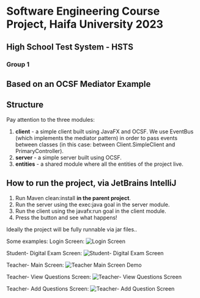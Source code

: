 # Software Engineering Course Project, Haifa University 2023
## High School Test System - HSTS
### Group 1


## Based on an OCSF Mediator Example

## Structure
Pay attention to the three modules:
1. **client** - a simple client built using JavaFX and OCSF. We use EventBus (which implements the mediator pattern) in order to pass events between classes (in this case: between Client.SimpleClient and PrimaryController).
2. **server** - a simple server built using OCSF.
3. **entities** - a shared module where all the entities of the project live.

## How to run the project, via JetBrains IntelliJ
1. Run Maven clean:install **in the parent project**.
2. Run the server using the exec:java goal in the server module.
3. Run the client using the javafx:run goal in the client module.
4. Press the button and see what happens!


Ideally the project will be fully runnable via jar files..

Some examples:
Login Screen:
![Login Screen](https://github.com/IlanSap/HighSchoolTestSystem_Project/assets/106005589/f132c030-dc90-49b2-8ea2-1117b952e28c)

Student- Digital Exam Screen:
![Student- Digital Exam Screen](https://github.com/IlanSap/HighSchoolTestSystem_Project/assets/106005589/122ab368-c7eb-4fbf-a943-0bae984ea560)

Teacher- Main Screen:
![Teacher Main Screen Demo](https://github.com/IlanSap/HighSchoolTestSystem_Project/assets/106005589/2f9f98f8-b44c-4d80-ba21-58f8641b3665)

Teacher- View Questions Screen:
![Teacher- View Questions Screen](https://github.com/IlanSap/HighSchoolTestSystem_Project/assets/106005589/62c49dec-aa33-4a63-b35d-68375da843e0)

Teacher- Add Questions Screen:
![Teacher- Add Question Screen](https://github.com/IlanSap/HighSchoolTestSystem_Project/assets/106005589/a56d145e-e782-4ad9-a022-5037724bf733)



